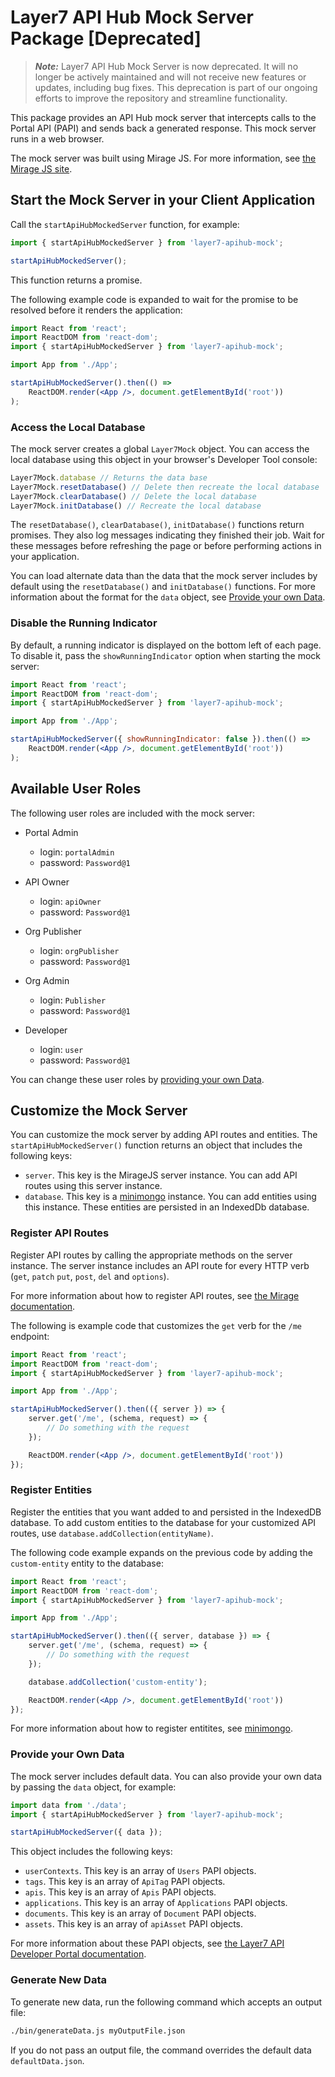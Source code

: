 # Layer7 API Hub Mock Server Package [Deprecated]

> **_Note:_** Layer7 API Hub Mock Server is now deprecated. It will no longer be actively maintained and will not receive new features or updates, including bug fixes. This deprecation is part of our ongoing efforts to improve the repository and streamline functionality.

This package provides an API Hub mock server that intercepts calls to the Portal API (PAPI) and sends back a generated response. This mock server runs in a web browser.

The mock server was built using Mirage JS. For more information, see [the Mirage JS site](https://miragejs.com).

## Start the Mock Server in your Client Application

Call the `startApiHubMockedServer` function, for example:

```js
import { startApiHubMockedServer } from 'layer7-apihub-mock';

startApiHubMockedServer();
```

This function returns a promise.

The following example code is expanded to wait for the promise to be resolved before it renders the application:

```jsx
import React from 'react';
import ReactDOM from 'react-dom';
import { startApiHubMockedServer } from 'layer7-apihub-mock';

import App from './App';

startApiHubMockedServer().then(() =>
    ReactDOM.render(<App />, document.getElementById('root'))
);
```

### Access the Local Database

The mock server creates a global `Layer7Mock` object. You can access the local database using this object in your browser's Developer Tool console:

```js
Layer7Mock.database // Returns the data base
Layer7Mock.resetDatabase() // Delete then recreate the local database
Layer7Mock.clearDatabase() // Delete the local database
Layer7Mock.initDatabase() // Recreate the local database
```

The `resetDatabase()`, `clearDatabase()`, `initDatabase()` functions return promises. They also log messages indicating they finished their job. Wait for these messages before refreshing the page or before performing actions in your application.

You can load alternate data than the data that the mock server includes by default using the `resetDatabase()` and `initDatabase()` functions.
For more information about the format for the `data` object, see [Provide your own Data](#provide-your-own-data).

### Disable the Running Indicator

By default, a running indicator is displayed on the bottom left of each page. To disable it, pass the `showRunningIndicator` option when starting the mock server:

```jsx
import React from 'react';
import ReactDOM from 'react-dom';
import { startApiHubMockedServer } from 'layer7-apihub-mock';

import App from './App';

startApiHubMockedServer({ showRunningIndicator: false }).then(() =>
    ReactDOM.render(<App />, document.getElementById('root'))
);
```

## Available User Roles

The following user roles are included with the mock server:

- Portal Admin

  - login: `portalAdmin`
  - password: `Password@1`
- API Owner

  - login: `apiOwner`
  - password: `Password@1`
- Org Publisher

  - login: `orgPublisher`
  - password: `Password@1`
- Org Admin

  - login: `Publisher`
  - password: `Password@1`
- Developer

  - login: `user`
  - password: `Password@1`

You can change these user roles by [providing your own Data](#provide-your-own-data).

## Customize the Mock Server

You can customize the mock server by adding API routes and entities. The `startApiHubMockedServer()` function returns an object that includes the following keys:

- `server`. This key is the MirageJS server instance. You can add API routes using this server instance.
- `database`. This key is a [minimongo](https://github.com/mWater/minimongo) instance. You can add entities using this instance. These entities are persisted in an IndexedDb database.

### Register API Routes

Register API routes by calling the appropriate methods on the server instance. The server instance includes an API route for every HTTP verb (`get`, `patch` `put`, `post`, `del` and `options`).

For more information about how to register API routes, see [the Mirage documentation](https://miragejs.com/docs/main-concepts/route-handlers/).

The following is example code that customizes the `get` verb for the `/me` endpoint:

```jsx
import React from 'react';
import ReactDOM from 'react-dom';
import { startApiHubMockedServer } from 'layer7-apihub-mock';

import App from './App';

startApiHubMockedServer().then(({ server }) => {
    server.get('/me', (schema, request) => {
        // Do something with the request
    });

    ReactDOM.render(<App />, document.getElementById('root'))
});
```

### Register Entities

Register the entities that you want added to and persisted in the IndexedDB database. To add custom entities to the database for your customized API routes, use `database.addCollection(entityName)`.

The following code example expands on the previous code by adding the `custom-entity` entity to the database:

```jsx
import React from 'react';
import ReactDOM from 'react-dom';
import { startApiHubMockedServer } from 'layer7-apihub-mock';

import App from './App';

startApiHubMockedServer().then(({ server, database }) => {
    server.get('/me', (schema, request) => {
        // Do something with the request
    });

    database.addCollection('custom-entity');

    ReactDOM.render(<App />, document.getElementById('root'))
});
```

For more information about how to register entitites, see [minimongo](https://github.com/mWater/minimongo).

### Provide your Own Data

The mock server includes default data. You can also provide your own data by passing the `data` object, for example:

```jsx
import data from './data';
import { startApiHubMockedServer } from 'layer7-apihub-mock';

startApiHubMockedServer({ data });
```

This object includes the following keys:

- `userContexts`. This key is an array of `Users` PAPI objects.
- `tags`. This key is an array of `ApiTag` PAPI objects.
- `apis`. This key is an array of `Apis` PAPI objects.
- `applications`. This key is an array of `Applications` PAPI objects.
- `documents`. This key is an array of `Document` PAPI objects.
- `assets`. This key is an array of `apiAsset` PAPI objects.

For more information about these PAPI objects, see [the Layer7 API Developer Portal documentation](http://techdocs.broadcom.com/apiportal).

### Generate New Data

To generate new data, run the following command which accepts an output file:

```sh
./bin/generateData.js myOutputFile.json
```

If you do not pass an output file, the command overrides the default data `defaultData.json`.
